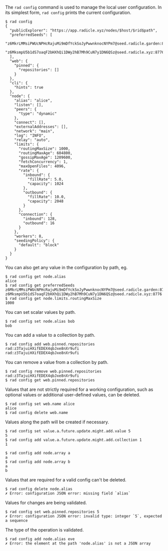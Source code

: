 The `rad config` command is used to manage the local user configuration.
In its simplest form, `rad config` prints the current configuration.

```
$ rad config
{
  "publicExplorer": "https://app.radicle.xyz/nodes/$host/$rid$path",
  "preferredSeeds": [
    "z6MkrLMMsiPWUcNPHcRajuMi9mDfYckSoJyPwwnknocNYPm7@seed.radicle.garden:8776",
    "z6MksmpU5b1dS7oaqF2bHXhQi1DWy2hB7Mh9CuN7y1DN6QSz@seed.radicle.xyz:8776"
  ],
  "web": {
    "pinned": {
      "repositories": []
    }
  },
  "cli": {
    "hints": true
  },
  "node": {
    "alias": "alice",
    "listen": [],
    "peers": {
      "type": "dynamic"
    },
    "connect": [],
    "externalAddresses": [],
    "network": "main",
    "log": "INFO",
    "relay": "auto",
    "limits": {
      "routingMaxSize": 1000,
      "routingMaxAge": 604800,
      "gossipMaxAge": 1209600,
      "fetchConcurrency": 1,
      "maxOpenFiles": 4096,
      "rate": {
        "inbound": {
          "fillRate": 5.0,
          "capacity": 1024
        },
        "outbound": {
          "fillRate": 10.0,
          "capacity": 2048
        }
      },
      "connection": {
        "inbound": 128,
        "outbound": 16
      }
    },
    "workers": 8,
    "seedingPolicy": {
      "default": "block"
    }
  }
}
```

You can also get any value in the configuration by path, eg.

```
$ rad config get node.alias
alice
$ rad config get preferredSeeds
z6MkrLMMsiPWUcNPHcRajuMi9mDfYckSoJyPwwnknocNYPm7@seed.radicle.garden:8776
z6MksmpU5b1dS7oaqF2bHXhQi1DWy2hB7Mh9CuN7y1DN6QSz@seed.radicle.xyz:8776
$ rad config get node.limits.routingMaxSize
1000
```

You can set scalar values by path.

```
$ rad config set node.alias bob
bob
```

You can add a value to a collection by path.

```
$ rad config add web.pinned.repositories rad:z3TajuiHXifEDEX4qbJxe8nXr9ufi
rad:z3TajuiHXifEDEX4qbJxe8nXr9ufi
```

You can remove a value from a collection by path.

```
$ rad config remove web.pinned.repositories rad:z3TajuiHXifEDEX4qbJxe8nXr9ufi
$ rad config get web.pinned.repositories
```

Values that are not strictly required for a working configuration, such as
optional values or additional user-defined values, can be deleted.

```
$ rad config set web.name alice
alice
$ rad config delete web.name
```

Values along the path will be created if necessary.

```
$ rad config set value.a.future.update.might.add.value 5
5
$ rad config add value.a.future.update.might.add.collection 1
1
```

```
$ rad config add node.array a
a
$ rad config add node.array b
a
b
```

Values that are required for a valid config can't be deleted.

```fail
$ rad config delete node.alias
✗ Error: configuration JSON error: missing field `alias`
```

Values for changes are being validated.

```fail
$ rad config set web.pinned.repositories 5
✗ Error: configuration JSON error: invalid type: integer `5`, expected a sequence
```

The type of the operation is validated.

```fail
$ rad config add node.alias eve
✗ Error: the element at the path 'node.alias' is not a JSON array
```


